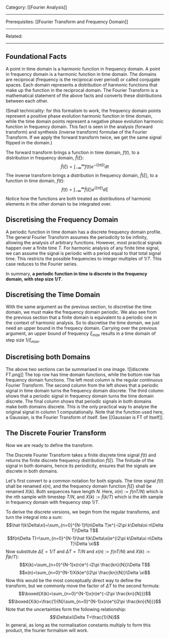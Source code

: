 Category: [[Fourier Analysis]]
___
Prerequisites: [[Fourier Transform and Frequency Domain]]
___
Related: 
___
## Foundational Facts
A point in time domain is a harmonic function in frequency domain. A point in frequency domain is a harmonic function in time domain. The domains are reciprocal (frequency is the reciprocal over period) or called conjugate spaces. Each domain represents a distribution of harmonic functions that make up the function in the reciprocal domain. The Fourier Transform is a mathematical statement of the above facts and converts these distributions between each other. 

(Small technicality: for this formalism to work, the frequency domain points represent a positive phase evolution harmonic function in time domain, while the time domain points represent a negative phase evolution harmonic function in frequency domain. This fact is seen in the analysis (forward transform) and synthesis (inverse transform) formulae of the Fourier Transform. If we apply the forward transform twice, we get the same signal flipped in the domain.)

The forward transform brings a function in time domain, $f(t)$, to a distribution in frequency domain, $\hat f(\xi)$: 
$$\hat f(\xi)=\int_{-\infty}^\infty f(t)e^{-i2\pi\xi t}dt$$
The inverse transform brings a distribution in frequency domain, $\hat f(\xi)$, to a function in time domain, $f(t)$:
$$f(t)=\int_{-\infty}^\infty\hat f(\xi)e^{i2\pi\xi t}d\xi$$
Notice how the functions are both treated as distributions of harmonic elements in the other domain to be integrated over. 
## Discretising the Frequency Domain
A periodic function in time domain has a discrete frequency domain profile. The general Fourier Transform assumes the periodicity to be infinity, allowing the analysis of arbitrary functions. However, most practical signals happen over a finite time $T$. For harmonic analysis of any finite time signal, we can assume the signal is periodic with a period equal to that total signal time. This restricts the possible frequencies to integer multiples of $1/T$. This case reduces to the Fourier series. 

In summary, **a periodic function in time is discrete in the frequency domain, with step size $1/T$**. 
## Discretising the Time Domain
With the same argument as the previous section, to discretise the time domain, we must make the frequency domain periodic. We also see from the previous section that a finite domain is equivalent to a periodic one in the context of harmonic analysis. So to discretise the time domain, we just need an upper bound in the frequecy domain. Carrying over the previous argument, an upper bound of frequency $\xi_{max}$ results in a time domain of step size $1/\xi_{max}$. 
## Discretising both Domains
The above two sections can be summarised in one image. 
![[discrete FT.png]]
The top row has time domain functions, while the bottom row has frequency domain functions. The left most column is the regular continuous Fourier Transform. The second column from the left shows that a periodic signal in time domain turns the frequency domain discrete. The third column shows that a periodic signal in frequency domain turns the time domain discrete. The final column shows that periodic signals in both domains make both domains discrete. This is the only practical way to analyse the original signal in column 1 computationally. Note that the function used here, a Gaussian, is the Fourier Transform of itself. See [[Gaussian is FT of Itself]].
## The Discrete Fourier Transform
Now we are ready to define the transform. 

The Discrete Fourier Transform takes a finite discrete time signal $f(t)$ and returns the finite discrete frequency distribution $\hat f(\xi)$. The finitude of the signal in both domains, hence its periodicity, ensures that the signals are discrete in both domains. 

Let's first convert to a common notation for both signals. The time signal $f(t)$ shall be renamed $x(n)$, and the frequency domain function $\hat f(\xi)$ shall be renamed $X(k)$. Both sequences have length $N$. Here, $x(n):=f(nT/N)$ which is the $n$th sample with timestep $T/N$, and $X(k):=\hat f(k/T)$ which is the $k$th sample in frequency domain with frequency step $1/T$. 

To derive the discrete versions, we begin from the regular transforms, and turn the integral into a sum: 
$$\hat f(k\Delta\xi)=\sum_{n=0}^{N-1}f(n\Delta T)e^{-i2\pi k\Delta\xi n\Delta T}\Delta T$$
$$f(n\Delta T)=\sum_{n=0}^{N-1}\hat f(k\Delta\xi)e^{i2\pi k\Delta\xi n\Delta T}\Delta \xi$$
Now substitute $\Delta\xi=1/T$ and $\Delta T=T/N$ and $x(n):=f(nT/N)$ and $X(k):=\hat f(k/T)$:
$$X(k)=\sum_{n=0}^{N-1}x(n)e^{-i2\pi \frac{kn}{N}}\Delta T$$
$$x(n)=\sum_{n=0}^{N-1}X(k)e^{i2\pi \frac{kn}{N}}\Delta \xi$$
Now this would be the most conceptually direct way to define the transform, but we commonly move the factor of $\Delta T$ to the second formula: 
$$\boxed{X(k)=\sum_{n=0}^{N-1}x(n)e^{-i2\pi \frac{kn}{N}}}$$
$$\boxed{X(k)=\frac{1}{N}\sum_{n=0}^{N-1}x(n)e^{i2\pi \frac{kn}{N}}}$$
Note that the uncertainties form the following relationship:
$$\Delta\xi\Delta T=\frac{1}{N}$$
In general, as long as the normalisation constants multiply to form this product, the fourier formalism will work. 